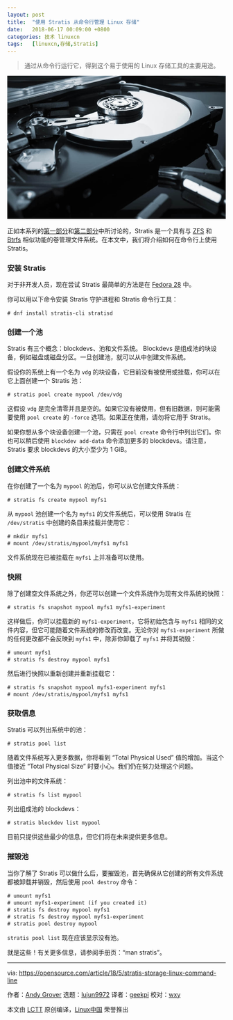 ```yaml
---
layout: post
title:	"使用 Stratis 从命令行管理 Linux 存储"
date:	2018-06-17 00:09:00 +0800 
categories:	技术 linuxcn 
tags:	[linuxcn,存储,Stratis]
---
```




> 
> 通过从命令行运行它，得到这个易于使用的 Linux 存储工具的主要用途。
> 
> 
> 


![](/Asserts/Images/album/201806/17/000945iop8quph8z11f1a8.jpg)


正如本系列的[第一部分](/article-9736-1.html)和[第二部分](/article-9743-1.html)中所讨论的，Stratis 是一个具有与 [ZFS](https://en.wikipedia.org/wiki/ZFS) 和 [Btrfs](https://en.wikipedia.org/wiki/Btrfs) 相似功能的卷管理文件系统。在本文中，我们将介绍如何在命令行上使用 Stratis。


### 安装 Stratis


对于非开发人员，现在尝试 Stratis 最简单的方法是在 [Fedora 28](https://fedoraproject.org/wiki/Releases/28/Schedule) 中。


你可以用以下命令安装 Stratis 守护进程和 Stratis 命令行工具：



```
# dnf install stratis-cli stratisd

```

### 创建一个池


Stratis 有三个概念：blockdevs、池和文件系统。 Blockdevs 是组成池的块设备，例如磁盘或磁盘分区。一旦创建池，就可以从中创建文件系统。


假设你的系统上有一个名为 `vdg` 的块设备，它目前没有被使用或挂载，你可以在它上面创建一个 Stratis 池：



```
# stratis pool create mypool /dev/vdg

```

这假设 `vdg` 是完全清零并且是空的。如果它没有被使用，但有旧数据，则可能需要使用 `pool create` 的 `-force` 选项。如果正在使用，请勿将它用于 Stratis。


如果你想从多个块设备创建一个池，只需在 `pool create` 命令行中列出它们。你也可以稍后使用 `blockdev add-data` 命令添加更多的 blockdevs。请注意，Stratis 要求 blockdevs 的大小至少为 1 GiB。


### 创建文件系统


在你创建了一个名为 `mypool` 的池后，你可以从它创建文件系统：



```
# stratis fs create mypool myfs1

```

从 `mypool` 池创建一个名为 `myfs1` 的文件系统后，可以使用 Stratis 在 `/dev/stratis` 中创建的条目来挂载并使用它：



```
# mkdir myfs1
# mount /dev/stratis/mypool/myfs1 myfs1

```

文件系统现在已被挂载在 `myfs1` 上并准备可以使用。


### 快照


除了创建空文件系统之外，你还可以创建一个文件系统作为现有文件系统的快照：



```
# stratis fs snapshot mypool myfs1 myfs1-experiment

```

这样做后，你可以挂载新的 `myfs1-experiment`，它将初始包含与 `myfs1` 相同的文件内容，但它可能随着文件系统的修改而改变。无论你对 `myfs1-experiment` 所做的任何更改都不会反映到 `myfs1` 中，除非你卸载了 `myfs1` 并将其销毁：



```
# umount myfs1
# stratis fs destroy mypool myfs1

```

然后进行快照以重新创建并重新挂载它：



```
# stratis fs snapshot mypool myfs1-experiment myfs1
# mount /dev/stratis/mypool/myfs1 myfs1

```

### 获取信息


Stratis 可以列出系统中的池：



```
# stratis pool list

```

随着文件系统写入更多数据，你将看到 “Total Physical Used” 值的增加。当这个值接近 “Total Physical Size” 时要小心。我们仍在努力处理这个问题。


列出池中的文件系统：



```
# stratis fs list mypool

```

列出组成池的 blockdevs：



```
# stratis blockdev list mypool

```

目前只提供这些最少的信息，但它们将在未来提供更多信息。


### 摧毁池


当你了解了 Stratis 可以做什么后，要摧毁池，首先确保从它创建的所有文件系统都被卸载并销毁，然后使用 `pool destroy` 命令：



```
# umount myfs1
# umount myfs1-experiment (if you created it)
# stratis fs destroy mypool myfs1
# stratis fs destroy mypool myfs1-experiment
# stratis pool destroy mypool

```

`stratis pool list` 现在应该显示没有池。


就是这些！有关更多信息，请参阅手册页：“man stratis”。




---


via: <https://opensource.com/article/18/5/stratis-storage-linux-command-line>


作者：[Andy Grover](https://opensource.com/users/agrover) 选题：[lujun9972](https://github.com/lujun9972) 译者：[geekpi](https://github.com/geekpi) 校对：[wxy](https://github.com/wxy)


本文由 [LCTT](https://github.com/LCTT/TranslateProject) 原创编译，[Linux中国](https://linux.cn/) 荣誉推出
